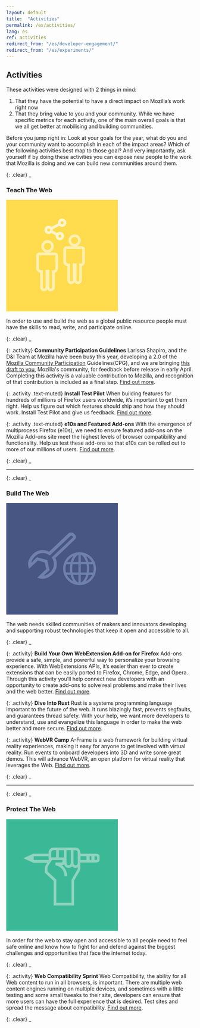 ```yaml
---
layout: default
title:  "Activities"
permalink: /es/activities/
lang: es
ref: activities
redirect_from: "/es/developer-engagement/"
redirect_from: "/es/experiments/"
---
```


## Activities

These activities were designed with 2 things in mind:

1. That they have the potential to have a direct impact on Mozilla’s work right now
2. That they bring value to you and your community. While we have specific metrics for each activity, one of the main overall goals is that we all get better at mobilising and building communities.

Before you jump right in: Look at your goals for the year, what do you and your community want to accomplish in each of the impact areas? Which of the following activities best map to those goal? And very importantly, ask yourself if by doing these activities you can expose new people to the work that Mozilla is doing and we can build new communities around them.

{: .clear}
_

### Teach The Web

<img src="/assets/img/icon-teach.svg" alt="teach" class="left img-circle activity-img">

In order to use and build the web as a global public resource people must have the skills to read, write, and participate online.

{: .clear}
_

{: .activity}
**Community Participation Guidelines**
Larissa Shapiro, and the D&I Team at Mozilla have been busy this year, developing a 2.0 of the [Mozilla Community Participation](https://www.mozilla.org/en-US/about/governance/policies/participation/) Guidelines(CPG), and we are bringing [this draft to you](https://docs.google.com/document/d/1sElGXuZ0W31iPshvmj0CR2f6woF6V8wqrrJHzJ0pnpU/edit#heading=h.rf21kwgxk0hb), Mozilla's community, for feedback before release in early April. Completing this activity is a valuable contribution to Mozilla, and recognition of that contribution is included as a final step. [Find out more](/community-participation-guideline/).

{: .activity .text-muted}
**Install Test Pilot**
When building features for hundreds of millions of Firefox users worldwide, it’s important to get them right. Help us figure out which features should ship and how they should work. Install Test Pilot and give us feedback.
[Find out more](/es/test-pilot/).

{: .activity .text-muted}
**e10s and Featured Add-ons**
With the emergence of multiprocess Firefox (e10s), we need to ensure featured add-ons on the Mozilla Add-ons site meet the highest levels of browser compatibility and functionality. Help us test these add-ons so that e10s can be rolled out to more of our millions of users.
[Find out more](/es/e10s-addons/).

{: .clear}
_

<hr>

{: .clear}
_

### Build The Web

<img src="/assets/img/icon-build.svg" alt="build" class="left img-circle activity-img">

The web needs skilled communities of makers and innovators developing and supporting robust technologies that keep it open and accessible to all.

{: .clear}
_

{: .activity}
**Build Your Own WebExtension Add-on for Firefox**
Add-ons provide a safe, simple, and powerful way to personalize your browsing experience. With WebExtensions APIs, it’s easier than ever to create extensions that can be easily ported to Firefox, Chrome, Edge, and Opera. Through this activity you’ll help connect new developers with an opportunity to create add-ons to solve real problems and make their lives and the web better.
[Find out more](/es/webextensions/).

{: .activity}
**Dive Into Rust**
Rust is a systems programming language important to the future of the web. It runs blazingly fast, prevents segfaults, and guarantees thread safety. With your help, we want more developers to understand, use and evangelize this language in order to make the web better and more secure.
[Find out more](/es/rust-hack/).

{: .activity}
**WebVR Camp**
A-Frame is a web framework for building virtual reality experiences, making it easy for anyone to get involved with virtual reality. Run events to onboard developers into 3D and write some great demos. This will advance WebVR, an open platform for virtual reality that leverages the Web.
[Find out more](/es/rust-hack/).

{: .clear}
_

<hr>

{: .clear}
_

### Protect The Web

<img src="/assets/img/icon-protect.svg" alt="protect" class="left img-circle activity-img">

In order for the web to stay open and accessible to all people need to feel safe online and know how to fight for and defend against the biggest challenges and opportunities that face the internet today.

{: .clear}
_

{: .activity}
**Web Compatibility Sprint**
Web Compatibility, the ability for all Web content to run in all browsers, is important. There are multiple web content engines running on multiple devices, and sometimes with a little testing and some small tweaks to their site, developers can ensure that more users can have the full experience that is desired. Test sites and spread the message about compatibility.
[Find out more](/es/webcompat-sprint/).

{: .clear}
_
